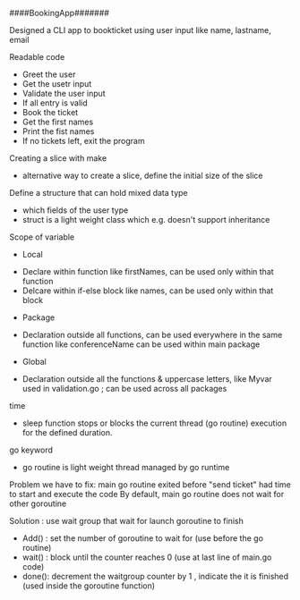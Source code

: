 ####BookingApp#######

Designed a CLI app to bookticket using user input like name, lastname, email

Readable code 
- Greet the user
- Get the usetr input
- Validate the user input
- If all entry is valid 
- Book the ticket
- Get the first names
- Print the fist names
- If no tickets left, exit the program

Creating a slice with make
- alternative way to create a slice, define the initial size of the slice
 
Define a structure that can hold mixed data type
- which fields of the user type
- struct is a light weight class which e.g. doesn't support inheritance

Scope of variable
- Local 
* Declare within function like firstNames, can be used only within that function
* Delcare within if-else block like names, can be used only within that block

- Package
* Declaration outside all functions, can be used everywhere in the same function like conferenceName can be used within main package
 
- Global
* Declaration outside all the functions & uppercase letters, like Myvar used in validation.go ; can be used across all packages 

time
- sleep function stops or blocks the current thread (go routine) execution for the defined duration. 

go keyword
- go routine is light weight thread managed by go runtime 

Problem we have to fix:
main go routine exited before "send ticket" had time to start and execute the code
By default, main go routine does not wait for other goroutine

Solution :
use wait group that wait for launch goroutine to finish 
- Add() : set the number of goroutine to wait for (use before the go routine)
- wait() : block until the counter reaches 0 (use at last line of main.go code)
- done(): decrement the waitgroup counter by 1 , indicate the it is finished (used inside the goroutine function)


